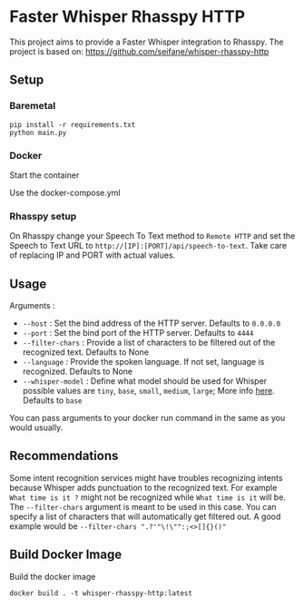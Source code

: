 # Faster Whisper Rhasspy HTTP  

This project aims to provide a Faster Whisper integration to Rhasspy.
The project is based on: https://github.com/seifane/whisper-rhasspy-http

## Setup
### Baremetal

```
pip install -r requirements.txt
python main.py
```

### Docker
Start the container

Use the docker-compose.yml

### Rhasspy setup

On Rhasspy change your Speech To Text method to `Remote HTTP` and set the Speech to Text URL to `http://[IP]:[PORT]/api/speech-to-text`. Take care of replacing IP and PORT with actual values.

## Usage
Arguments :

- `--host` : Set the bind address of the HTTP server. Defaults to `0.0.0.0`
- `--port` : Set the bind port of the HTTP server. Defaults to `4444`
- `--filter-chars` : Provide a list of characters to be filtered out of the recognized text. Defaults to None
- `--language` : Provide the spoken language. If not set, language is recognized. Defaults to None
- `--whisper-model` : Define what model should be used for Whisper possible values are `tiny`, `base`, `small`, `medium`, `large`; More info [here](https://github.com/openai/whisper#available-models-and-languages). Defaults to `base`

You can pass arguments to your docker run command in the same as you would usually.

## Recommendations

Some intent recognition services might have troubles recognizing intents because Whisper adds punctuation to the recognized text.
For example `What time is it ?` might not be recognized while `What time is it` will be. The `--filter-chars` argument is meant to be used in this case.
You can specify a list of characters that will automatically get filtered out. A good example would be `--filter-chars ".?'"\!\"":;<>[]{}()"`

## Build Docker Image
Build the docker image
```
docker build . -t whisper-rhasspy-http:latest
```
